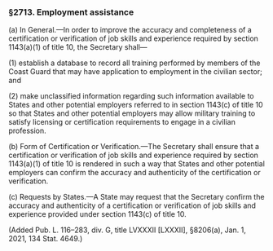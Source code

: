 ### §2713. Employment assistance ###

(a) In General.—In order to improve the accuracy and completeness of a certification or verification of job skills and experience required by section 1143(a)(1) of title 10, the Secretary shall—

(1) establish a database to record all training performed by members of the Coast Guard that may have application to employment in the civilian sector; and

(2) make unclassified information regarding such information available to States and other potential employers referred to in section 1143(c) of title 10 so that States and other potential employers may allow military training to satisfy licensing or certification requirements to engage in a civilian profession.

(b) Form of Certification or Verification.—The Secretary shall ensure that a certification or verification of job skills and experience required by section 1143(a)(1) of title 10 is rendered in such a way that States and other potential employers can confirm the accuracy and authenticity of the certification or verification.

(c) Requests by States.—A State may request that the Secretary confirm the accuracy and authenticity of a certification or verification of job skills and experience provided under section 1143(c) of title 10.

(Added Pub. L. 116–283, div. G, title LVXXXII [LXXXII], §8206(a), Jan. 1, 2021, 134 Stat. 4649.)